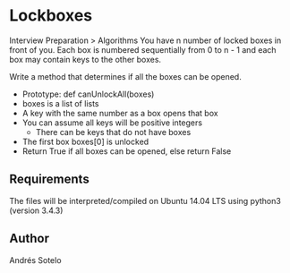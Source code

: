 # Lockboxes
Interview Preparation > Algorithms
You have n number of locked boxes in front of you. Each box is numbered sequentially from 0 to n - 1 and each box may contain keys to the other boxes.

Write a method that determines if all the boxes can be opened.

- Prototype: def canUnlockAll(boxes)
- boxes is a list of lists
- A key with the same number as a box opens that box
- You can assume all keys will be positive integers
    - There can be keys that do not have boxes
- The first box boxes[0] is unlocked
- Return True if all boxes can be opened, else return False

## Requirements
The files will be interpreted/compiled on Ubuntu 14.04 LTS using python3 (version 3.4.3)

## Author
Andrés Sotelo
